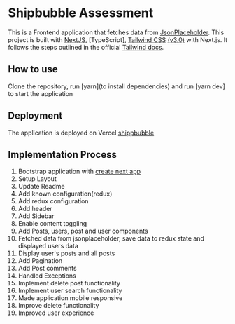 # Shipbubble Assessment

This is a Frontend application that fetches data from [JsonPlaceholder](https://jsonplaceholder.typicode.com/). This project is built with [NextJS](https://nextjs.org/), [TypeScript], [Tailwind CSS](https://tailwindcss.com/) [(v3.0)](https://tailwindcss.com/blog/tailwindcss-v3) with Next.js. It follows the steps outlined in the official [Tailwind docs](https://tailwindcss.com/docs/guides/nextjs).

## How to use

Clone the repository, run [yarn](to install dependencies) and run [yarn dev] to start the application

## Deployment

The application is deployed on Vercel [shippbubble](https://shipbubble.vercel.app/)

## Implementation Process

1. Bootstrap application with [create next app](https://yarnpkg.com/lang/en/docs/cli/create/)
2. Setup Layout
3. Update Readme
4. Add known configuration(redux)
5. Add redux configuration
6. Add header
7. Add Sidebar
8. Enable content toggling
9. Add Posts, users, post and user components
10. Fetched data from jsonplaceholder, save data to redux state and displayed users data
11. Display user's posts and all posts
12. Add Pagination
13. Add Post comments
14. Handled Exceptions
15. Implement delete post functionality
16. Implement user search functionality
17. Made application mobile responsive
18. Improve delete functionality
19. Improved user experience
